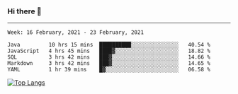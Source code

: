 ### Hi there 👋
---
<!--START_SECTION:waka-->
```text
Week: 16 February, 2021 - 23 February, 2021

Java         10 hrs 15 mins  ██████████░░░░░░░░░░░░░░░   40.54 % 
JavaScript   4 hrs 45 mins   ████▓░░░░░░░░░░░░░░░░░░░░   18.82 % 
SQL          3 hrs 42 mins   ███▓░░░░░░░░░░░░░░░░░░░░░   14.66 % 
Markdown     3 hrs 42 mins   ███▓░░░░░░░░░░░░░░░░░░░░░   14.65 % 
YAML         1 hr 39 mins    █▓░░░░░░░░░░░░░░░░░░░░░░░   06.58 % 
```
<!--END_SECTION:waka-->

[![Top Langs](https://github-readme-stats.vercel.app/api/top-langs/?username=HyunAh-iia&layout=compact)](https://github.com/anuraghazra/github-readme-stats)
<!--
**HyunAh-iia/HyunAh-iia** is a ✨ _special_ ✨ repository because its `README.md` (this file) appears on your GitHub profile.

Here are some ideas to get you started:

- 🔭 I’m currently working on ...
- 🌱 I’m currently learning ...
- 👯 I’m looking to collaborate on ...
- 🤔 I’m looking for help with ...
- 💬 Ask me about ...
- 📫 How to reach me: ...
- 😄 Pronouns: ...
- ⚡ Fun fact: ...
-->
